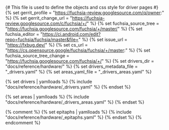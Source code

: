 {# This file is used to define the objects and css style for driver pages #}
{% set gerrit_profile = "https://fuchsia-review.googlesource.com/q/owner:" %}
{% set gerrit_change_url = "https://fuchsia-review.googlesource.com/c/fuchsia/+/" %}
{% set fuchsia_source_tree = "https://fuchsia.googlesource.com/fuchsia/+/master/" %}
{% set fuchsia_editor = "https://ci.android.com/edit?repo=fuchsia/fuchsia/master&file=" %}
{% set issue_url = "https://fxbug.dev/" %}
{% set cs_url = "https://cs.opensource.google/fuchsia/fuchsia/+/master:" %}
{% set fuchsia_source_tree_change = "https://fuchsia.googlesource.com/fuchsia/+/" %}
{% set drivers_dir = "docs/reference/hardware/" %}
{% set drivers_metadata_file = "_drivers.yaml" %}
{% set areas_yaml_file = "_drivers_areas.yaml" %}

{% set drivers | yamlloads %}
{% include "docs/reference/hardware/_drivers.yaml" %}
{% endset %}

{% set areas | yamlloads %}
{% include "docs/reference/hardware/_drivers_areas.yaml" %}
{% endset %}

{% comment %}
{% set epitaphs | yamlloads %}
{% include "docs/reference/hardware/_epitaphs.yaml" %}
{% endset %}
{% endcomment %}

<style>
.comma-list {
  display: inline;
  list-style: none;
  padding: 0px;
}

.comma-list li {
  display: inline;
}

.comma-list li::after {
  content: ", ";
}

.comma-list li:last-child::after {
    content: "";
}

table {
  text-overflow: ellipsis;
}


.checkbox-div {
  display:inline-block;
  padding-top: 3px;
  padding-right: 2px;
  padding-bottom: 3px;
  padding-left: 2px;
}

.checkbox-div input+label {
  font-size: 80%;
}

.form-checkbox button {
  font-size: 80%;
}

.col-key {
  width:1px;white-space:nowrap;
}

.note {

}
.edit-buttons {
  display:inline-block;
  width:100%;
}

.edit-buttons-left {
  float: left;
  margin-left: 20%;
}

.edit-buttons-right {
  float: right;
  margin-right: 20%;
}

.see-rfcs {
  display:inline-block;
  width:100%;
}

</style>